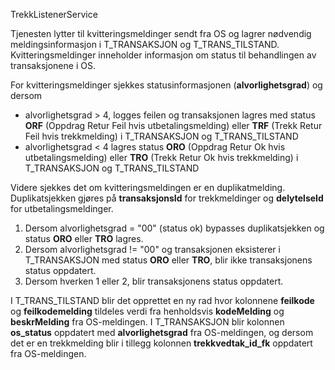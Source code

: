 TrekkListenerService

Tjenesten lytter til kvitteringsmeldinger sendt fra OS og lagrer nødvendig meldingsinformasjon i T_TRANSAKSJON og T_TRANS_TILSTAND. Kvitteringsmeldinger inneholder informasjon om status til behandlingen av
  transaksjonene i OS.

For kvitteringsmeldinger sjekkes statusinformasjonen (**alvorlighetsgrad**) og dersom

* alvorlighetsgrad > 4, logges feilen og transaksjonen lagres med status **ORF** (Oppdrag Retur Feil hvis utbetalingsmelding) eller **TRF** (Trekk Retur Feil hvis trekkmelding) i T_TRANSAKSJON og
  T_TRANS_TILSTAND
* alvorlighetsgrad < 4 lagres status **ORO** (Oppdrag Retur Ok hvis utbetalingsmelding) eller **TRO** (Trekk Retur Ok hvis trekkmelding) i T_TRANSAKSJON og T_TRANS_TILSTAND

Videre sjekkes det om kvitteringsmeldingen er en duplikatmelding. Duplikatsjekken gjøres på **transaksjonsId** for trekkmeldinger og **delytelseId** for utbetalingsmeldinger.

1. Dersom alvorlighetsgrad = "00" (status ok) bypasses duplikatsjekken og status **ORO** eller **TRO** lagres.
2. Dersom alvorlighetsgrad != "00" og transaksjonen eksisterer i T_TRANSAKSJON med status **ORO** eller **TRO**, blir ikke transaksjonens status oppdatert.
3. Dersom hverken 1 eller 2, blir transaksjonens status oppdatert.

I T_TRANS_TILSTAND blir det opprettet en ny rad hvor kolonnene **feilkode** og **feilkodemelding** tildeles verdi fra henholdsvis **kodeMelding** og **beskrMelding** fra OS-meldingen.
I T_TRANSAKSJON blir kolonnen **os_status** oppdatert med **alvorlighetsgrad** fra OS-meldingen, og dersom det er en trekkmelding blir i tillegg kolonnen **trekkvedtak_id_fk** oppdatert fra
OS-meldingen.
